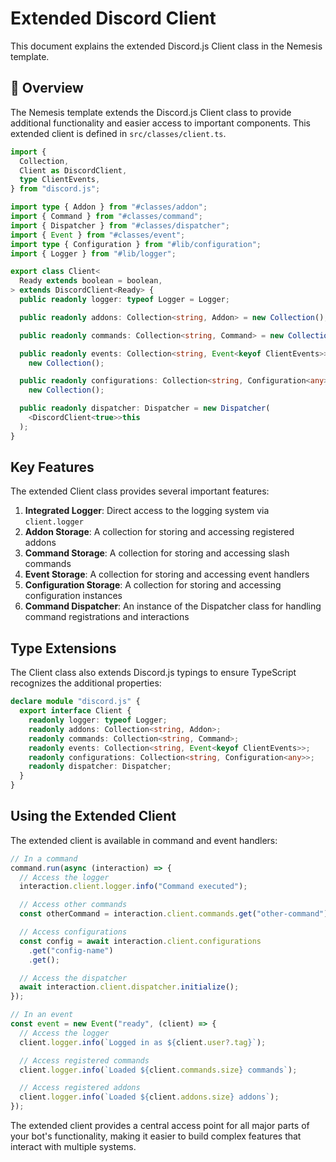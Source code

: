 # Extended Discord Client

This document explains the extended Discord.js Client class in the Nemesis template.

## 🤖 Overview

The Nemesis template extends the Discord.js Client class to provide additional functionality and easier access to important components. This extended client is defined in `src/classes/client.ts`.

```typescript
import {
  Collection,
  Client as DiscordClient,
  type ClientEvents,
} from "discord.js";

import type { Addon } from "#classes/addon";
import { Command } from "#classes/command";
import { Dispatcher } from "#classes/dispatcher";
import { Event } from "#classes/event";
import type { Configuration } from "#lib/configuration";
import { Logger } from "#lib/logger";

export class Client<
  Ready extends boolean = boolean,
> extends DiscordClient<Ready> {
  public readonly logger: typeof Logger = Logger;

  public readonly addons: Collection<string, Addon> = new Collection();

  public readonly commands: Collection<string, Command> = new Collection();

  public readonly events: Collection<string, Event<keyof ClientEvents>> =
    new Collection();

  public readonly configurations: Collection<string, Configuration<any>> =
    new Collection();

  public readonly dispatcher: Dispatcher = new Dispatcher(
    <DiscordClient<true>>this
  );
}
```

## Key Features

The extended Client class provides several important features:

1. **Integrated Logger**: Direct access to the logging system via `client.logger`
2. **Addon Storage**: A collection for storing and accessing registered addons
3. **Command Storage**: A collection for storing and accessing slash commands
4. **Event Storage**: A collection for storing and accessing event handlers
5. **Configuration Storage**: A collection for storing and accessing configuration instances
6. **Command Dispatcher**: An instance of the Dispatcher class for handling command registrations and interactions

## Type Extensions

The Client class also extends Discord.js typings to ensure TypeScript recognizes the additional properties:

```typescript
declare module "discord.js" {
  export interface Client {
    readonly logger: typeof Logger;
    readonly addons: Collection<string, Addon>;
    readonly commands: Collection<string, Command>;
    readonly events: Collection<string, Event<keyof ClientEvents>>;
    readonly configurations: Collection<string, Configuration<any>>;
    readonly dispatcher: Dispatcher;
  }
}
```

## Using the Extended Client

The extended client is available in command and event handlers:

```typescript
// In a command
command.run(async (interaction) => {
  // Access the logger
  interaction.client.logger.info("Command executed");

  // Access other commands
  const otherCommand = interaction.client.commands.get("other-command");

  // Access configurations
  const config = await interaction.client.configurations
    .get("config-name")
    .get();

  // Access the dispatcher
  await interaction.client.dispatcher.initialize();
});

// In an event
const event = new Event("ready", (client) => {
  // Access the logger
  client.logger.info(`Logged in as ${client.user?.tag}`);

  // Access registered commands
  client.logger.info(`Loaded ${client.commands.size} commands`);

  // Access registered addons
  client.logger.info(`Loaded ${client.addons.size} addons`);
});
```

The extended client provides a central access point for all major parts of your bot's functionality, making it easier to build complex features that interact with multiple systems.
